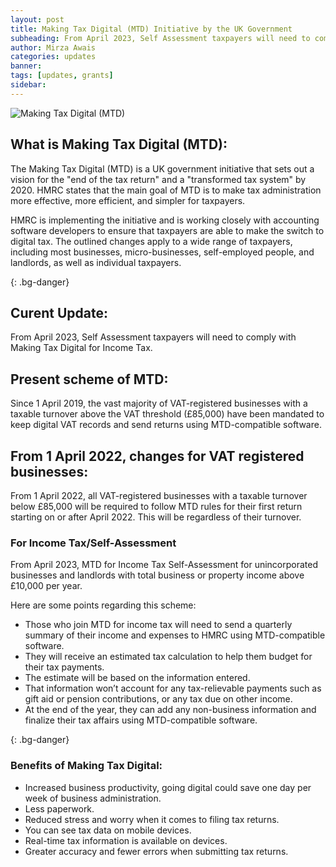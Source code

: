 ```yaml
---
layout: post
title: Making Tax Digital (MTD) Initiative by the UK Government
subheading: From April 2023, Self Assessment taxpayers will need to comply with Making Tax Digital for Income Tax.
author: Mirza Awais
categories: updates
banner: 
tags: [updates, grants]
sidebar: 
---
```

![Making Tax Digital (MTD)](https://i.ibb.co/M8P5LxS/Blog.png "Making Tax Digital")  

## What is Making Tax Digital (MTD):
The Making Tax Digital (MTD) is a UK government initiative that sets out a vision for the "end of the tax return" and a "transformed tax system" by 2020. HMRC states that the main goal of MTD is to make tax administration more effective, more efficient, and simpler for taxpayers.

HMRC is implementing the initiative and is working closely with accounting software developers to ensure that taxpayers are able to make the switch to digital tax. The outlined changes apply to a wide range of taxpayers, including most businesses, micro-businesses, self-employed people, and landlords, as well as individual taxpayers.


{: .bg-danger}

## Curent Update:
From April 2023, Self Assessment taxpayers will need to comply with Making Tax Digital for Income Tax.

## Present scheme of MTD:
Since 1 April 2019, the vast majority of VAT-registered businesses with a taxable turnover above the VAT threshold (£85,000) have been mandated to keep digital VAT records and send returns using MTD-compatible software. 

## From 1 April 2022, changes for VAT registered businesses:
From 1 April 2022, all VAT-registered businesses with a taxable turnover below £85,000 will be required to follow MTD rules for their first return starting on or after April 2022. This will be regardless of their turnover.

### For Income Tax/Self-Assessment
From April 2023, MTD for Income Tax Self-Assessment for unincorporated businesses and landlords with total business or property income above £10,000 per year.

Here are some points regarding this scheme: 

* Those who join MTD for income tax will need to send a quarterly summary of their income and expenses to HMRC using MTD-compatible software. 
* They will receive an estimated tax calculation to help them budget for their tax payments.
* The estimate will be based on the information entered.
* That information won’t account for any tax-relievable payments such as gift aid or pension contributions, or any tax due on other income.
* At the end of the year, they can add any non-business information and finalize their tax affairs using MTD-compatible software.


{: .bg-danger}

### Benefits of Making Tax Digital:

* Increased business productivity, going digital could save one day per week of business administration. 
* Less paperwork.
* Reduced stress and worry when it comes to filing tax returns.
* You can see tax data on mobile devices.
* Real-time tax information is available on devices.
* Greater accuracy and fewer errors when submitting tax returns.

